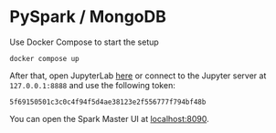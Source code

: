 # PySpark / MongoDB

Use Docker Compose to start the setup

```shell
docker compose up
```

After that, open JupyterLab [here](http://127.0.0.1:8888/lab?token=5f69150501c3c0c4f94f5d4ae38123e2f556777f794bf48b)
or connect to the Jupyter server at `127.0.0.1:8888` and use the following token:

```
5f69150501c3c0c4f94f5d4ae38123e2f556777f794bf48b
```

You can open the Spark Master UI at [localhost:8090](http://localhost:8090/).